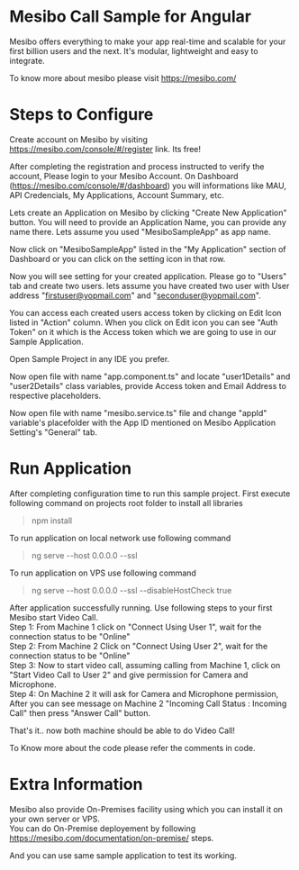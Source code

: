 # Mesibo Call Sample for Angular

Mesibo offers everything to make your app real-time and scalable for your first billion users and the next. It's modular, lightweight and easy to integrate.

To know more about mesibo please visit https://mesibo.com/


# Steps to Configure
Create account on Mesibo by visiting https://mesibo.com/console/#/register link. Its free!

After completing the registration and process instructed to verify the account, Please login to your Mesibo Account.
On Dashboard (https://mesibo.com/console/#/dashboard) you will informations like MAU, API Credencials, My Applications, Account Summary, etc.

Lets create an Application on Mesibo by clicking "Create New Application" button.
You will need to provide an Application Name, you can provide any name there. Lets assume you used "MesiboSampleApp" as app name.

Now click on "MesiboSampleApp" listed in the "My Application" section of Dashboard or you can click on the setting icon in that row.

Now you will see setting for your created application. Please go to "Users" tab and create two users.
lets assume you have created two user with User address "firstuser@yopmail.com" and "seconduser@yopmail.com".

You can access each created users access token by clicking on Edit Icon listed in "Action" column.
When you click on Edit icon you can see "Auth Token" on it which is the Access token which we are going to use in our Sample Application.

Open Sample Project in any IDE you prefer.

Now open file with name "app.component.ts" and locate "user1Details" and "user2Details" class variables, provide Access token and Email Address to respective placeholders.

Now open file with name "mesibo.service.ts" file and change "appId" variable's placefolder with the App ID mentioned on Mesibo Application Setting's "General" tab.


# Run Application
After completing configuration time to run this sample project.
First execute following command on projects root folder to install all libraries
> npm install

To run application on local network use following command
> ng serve --host 0.0.0.0 --ssl

To run application on VPS use following command
> ng serve --host 0.0.0.0 --ssl --disableHostCheck true


After application successfully running. Use following steps to your first Mesibo start Video Call.<br />
Step 1: From Machine 1 click on "Connect Using User 1", wait for the connection status to be "Online"<br />
Step 2: From Machine 2 Click on "Connect Using User 2", wait for the connection status to be "Online"<br />
Step 3: Now to start video call, assuming calling from Machine 1, click on "Start Video Call to User 2" and give permission for Camera and Microphone.<br />
Step 4: On Machine 2 it will ask for Camera and Microphone permission, After you can see message on Machine 2 "Incoming Call Status : Incoming Call" then press "Answer Call" button.<br />

That's it.. now both machine should be able to do Video Call!

To Know more about the code please refer the comments in code.

# Extra Information
Mesibo also provide On-Premises facility using which you can install it on your own server or VPS.<br />
You can do On-Premise deployement by following https://mesibo.com/documentation/on-premise/ steps.<br />

And you can use same sample application to test its working.
